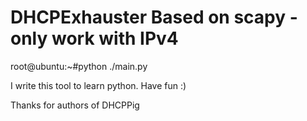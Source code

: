 # DHCPExhauster Based on scapy - only work with IPv4

root@ubuntu:~#python ./main.py

I write this tool to learn python. Have fun :)

Thanks for authors of DHCPPig
